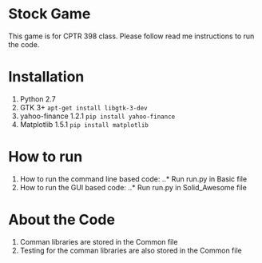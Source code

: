 # Stock Game
This game is for CPTR 398 class. 
Please follow read me instructions to run the code.

# Installation
1. Python 2.7
2. GTK 3+
`apt-get install libgtk-3-dev`
3. yahoo-finance 1.2.1
`pip install yahoo-finance`
4. Matplotlib 1.5.1
`pip install matplotlib`

# How to run
1. How to run the command line based code:
..* Run run.py in Basic file
2. How to run the GUI based code:
..* Run run.py in Solid_Awesome file

# About the Code
1. Comman libraries are stored in the Common file
2. Testing for the comman libraries are also stored in the Common file
